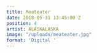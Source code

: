 ```yaml
---
title: Meateater
date: 2018-05-31 13:45:00 Z
position: 4
artist: ALASKALASKA
image: "/uploads/meateater.jpg"
format: 'Digital '
---
```


